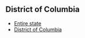 ## District of Columbia
- [Entire state](/united-states/district-of-columbia/entire-state)
- [District of Columbia](/united-states/district-of-columbia/district-of-columbia)